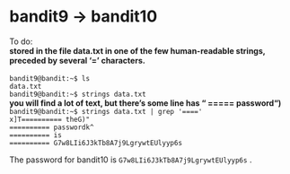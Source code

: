 # bandit9 -> bandit10<br/>
To do:<br/>
<b>stored in the file data.txt in one of the few human-readable strings, preceded by several ‘=’ characters.</b><br/><br/>
```bandit9@bandit:~$ ls```<br/>
```data.txt```<br/>
```bandit9@bandit:~$ strings data.txt ```<br/>
<b>you will find a lot of text, but there’s some line has “ ===== password“)</b><br/>
```bandit9@bandit:~$ strings data.txt | grep '===='```<br/>
```x]T========== theG)"```<br/>
```========== passwordk^```<br/>
```========== is```<br/>
```========== G7w8LIi6J3kTb8A7j9LgrywtEUlyyp6s```<br/>

The password for bandit10 is ```G7w8LIi6J3kTb8A7j9LgrywtEUlyyp6s``` .

